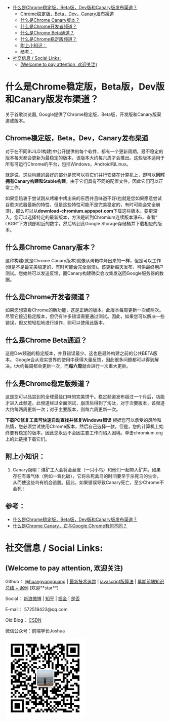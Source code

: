 <!-- TOC -->

- [什么是Chrome稳定版，Beta版，Dev版和Canary版发布渠道？](#什么是chrome稳定版beta版dev版和canary版发布渠道)
  - [Chrome稳定版，Beta，Dev，Canary发布渠道](#chrome稳定版betadevcanary发布渠道)
  - [什么是Chrome Canary版本？](#什么是chrome-canary版本)
  - [什么是Chrome开发者频道？](#什么是chrome开发者频道)
  - [什么是Chrome Beta通道？](#什么是chrome-beta通道)
  - [什么是Chrome稳定版频道？](#什么是chrome稳定版频道)
  - [附上小知识：](#附上小知识)
  - [参考：](#参考)
- [社交信息 / Social Links:](#社交信息--social-links)
  - [(Welcome to pay attention, 欢迎关注)](#welcome-to-pay-attention-欢迎关注)

<!-- /TOC -->

# 什么是Chrome稳定版，Beta版，Dev版和Canary版发布渠道？

关于谷歌浏览器, Google提供了Chrome稳定版，Beta版，开发版和Canary版渠道或版本。

## Chrome稳定版，Beta，Dev，Canary发布渠道
对于在不同BUILD(构建)中公开提供的每个软件，都有一个更新周期。最不稳定的版本每天都会更新为最稳定的版本，该版本大约每六周才会推出。这些版本适用于所有可运行Chrome的平台，包括Windows，Android和Linux。

就是说，这些构建的最好的部分是您可以将它们并行安装在计算机上，即可以**同时拥有Canary构建和Stable构建**。由于它们具有不同的配置文件，因此它们可以正常工作。

如果您热衷于尝试刚从烤箱中烤出来的东西并且味道不好(也就是您如果愿意尝试谷歌浏览器最新的特性，但是这些特性可能不是完美稳定的，有时可能会完全崩溃)，那么可以从**download-chromium.appspot.com**下载这些版本。要更深入，您可以选择特定的最新版本，方法是转到Chromium连续版本瀑布，查看“ LKGR”下方顶部附近的数字，然后转到此Google Storage存储桶并下载相应的版本。

## 什么是Chrome Canary版本？
这种构建(就是Chrome Canary版本)就像从烤箱中烤出来的一样，但是可以工作(但是不是最完美稳定的，有时可能会完全崩溃)。该更新每天发布，可供最终用户测试。您始终可以发送反馈，而Canary构建确实会收集发送回Google服务器的数据。

## 什么是Chrome开发者频道？
如果您想查看Chrome的新功能，这是正确的版本。此版本每周更新一次或两次。尽管它接近稳定版本，但仍有许多错误需要通过测试。因此，如果您可以解决一些错误，但又想轻松地进行操作，则可以使用此版本。

## 什么是Chrome Beta通道？
这是Dev频道的稳定版本，并且错误最少。这也是最终构建之前的公共BETA版本。 Google会从现实世界的使用中获得大量反馈，因此很多问题都可以得到解决。t大约每周都会更新一次，而**每六周**就会进行一次重大更新。

## 什么是Chrome稳定版频道？
这是您可以品尝到的全球最佳口味的完美饼干。稳定频道发布超过一个月后，功能才进入此频道。此频道经过全面测试，崩溃后得到了淘汰，对于次要版本，该频道大约每两周更新一次；对于主要版本，则每六周更新一次。

**下载PC修复工具可快速自动查找并修复Windows错误**
根据您可以承受的风险和热情，您必须尝试使用​​Chrome版本，然后自己选择一款。但是，您的计算机上始终要有稳定的版本，因此您永远不会因主要工作而陷入困境。单击chromium.org上的此链接下载它们。

## 附上小知识：
1. Canary隐喻：煤矿工人会将金丝雀（一只小鸟）和他们一起带入矿井。如果存在有毒气体（例如一氧化碳），它将杀死禽鸟的时间要早​​于杀死鸟的生命，从而使这些鸟有机会逃脱。因此，如果错误导致Canary死亡，至少Chrome不会死！

## 参考：
- [什么是Chrome稳定版，Beta版，Dev版和Canary版发布渠道？](https://zh.anipi.org/chrome-stable-beta-dev-canary-12420)
- [什么是Chrome Canary，它与Google Chrome有何不同？](https://qastack.cn/superuser/582295/what-is-chrome-canary-and-how-is-it-different-from-google-chrome)


# 社交信息 / Social Links:
 ## (Welcome to pay attention, 欢迎关注)
<p>Github：
    <a target="_blank" href="https://github.com/huangyangquang">@huangyangquang</a> 
    | 
    <a target="_blank" href="https://github.com/huangyangquang/Latest-technology-tracking">最新技术追踪</a> 
    |
    <a target="_blank" href="https://github.com/huangyangquang/Algorithm">javascript版算法</a> 
    |
    <a target="_blank" href="https://github.com/huangyangquang/DEMO">早期前端知识总结 + 案例</a> (欢迎**star**)  
</p>
<p>Social：
    <a target="_blank" href="https://weibo.com/u/6385661354">新浪微博</a> 
    | 
    <a target="_blank" href="https://www.zhihu.com/people/cclv3">知乎</a>
    | 
    <a target="_blank" href="https://juejin.cn/user/2735240661699181">掘金</a>
    | 
    <a target="_blank" href="https://segmentfault.com/u/c_z7wgq/articles">是否</a>
</p>
<p>E-mail： 572518423@qq.com</p>
<p>Old Blog：
    <a target="_blank" href="https://blog.csdn.net/huangyangquan3?type=blog">CSDN</a>
</p>
<p>
    微信公众号：前端学长Joshua
</p>
<img src="../../../static/img/wechatQrCode.jpg" width="50%">

